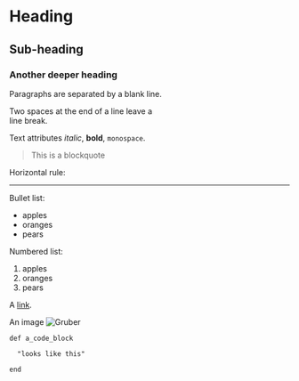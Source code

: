 # Heading
## Sub-heading
### Another deeper heading
 
Paragraphs are separated
by a blank line.

Two spaces at the end of a line leave a  
line break.

Text attributes _italic_, **bold**, `monospace`.

> This is a blockquote

Horizontal rule:

---

Bullet list:

  - apples
  - oranges
  - pears

Numbered list:

  1. apples
  2. oranges
  3. pears

A [link](http://example.com).

An image ![Gruber](http://daringfireball.net/graphics/logos/)

    def a_code_block
      
      "looks like this"
      
    end
